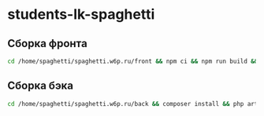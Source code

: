 # students-lk-spaghetti

## Сборка фронта

```bash
cd /home/spaghetti/spaghetti.w6p.ru/front && npm ci && npm run build && npm run reload
```

## Сборка бэка

```bash
cd /home/spaghetti/spaghetti.w6p.ru/back && composer install && php artisan migrate
```